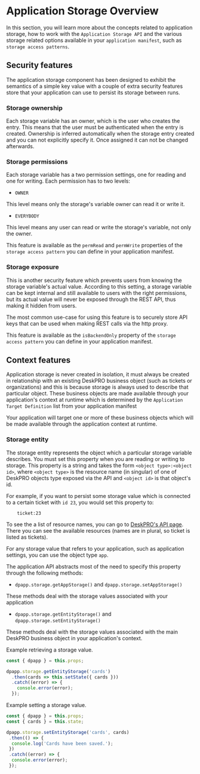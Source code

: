 # Application Storage Overview

In this section, you will learn more about the concepts related to application storage, how to work with the `Application Storage API` and the various storage related options
available in your `application manifest`, such as `storage access patterns`.

## Security features

The application storage component has been designed to exhibit the semantics of a simple key value with a couple of extra security features store that your application can use to persist its storage between runs.

### Storage ownership

Each storage variable has an owner, which is the user who creates the entry. This means that the user must be authenticated when the entry is created. Ownership is inferred automatically when
the storage entry created and you can not explicitly specify it. Once assigned it can not be changed afterwards. 

### Storage permissions

Each storage variable has a two permission settings, one for reading and one for writing. Each permission has to two levels:
 
 - `OWNER`
 
 This level means only the storage's variable owner can read it or write it.
  
 - `EVERYBODY`
    
 This level means any user can read or write the storage's variable, not only the owner.
    
This feature is available as the `permRead` and `permWrite` properties of the `storage access pattern` you can define in your application manifest.    
    
 
### Storage exposure
 
This is another security feature which prevents users from knowing the storage variable's actual value. According to this setting, a storage variable can be kept internal
and still available to users with the right permissions, but its actual value will never be exposed  through the REST API, thus making it hidden from users. 

The most common use-case for using this feature is to securely store API keys that can be used when making REST calls via the http proxy.
 
This feature is available as the `isBackendOnly` property of the `storage access pattern` you can define in your application manifest.

## Context features

Application storage is never created in isolation, it must always be created in relationship with an existing DeskPRO business object (such as tickets or organizations) and this is because storage is always used to describe that particular object.
These business objects are made available through your application's context at runtime which is determined by the `Application Target Definition` list from your application manifest


Your application will target one or more of these business objects which will be made available through the application context at runtime.

### Storage entity

The storage entity represents the object which a particular storage variable describes. You must set this property when you are reading or writing to storage.
This property is a string and takes the form `<object type>:<object id>`, where `<object type>` is the resource name (in singular) of one of DeskPRO objects type exposed via the API
and `<object id>` is that object's id.

For example, if you want to persist some storage value which is connected to a certain ticket with `id 23`, you would set this property to:
```
    ticket:23
```

To see the a list of resource names, you can go to [DeskPRO's API page](https://support.deskpro.com/api/api.html). There you can see the available
resources (names are in plural, so ticket is listed as tickets).


For any storage value that refers to your application, such as application settings, you can use the object type `app`.

The application API abstracts most of the need to specify this property through the following methods:

 - `dpapp.storage.getAppStorage()` and `dpapp.storage.setAppStorage()`
 
These methods deal with the storage values associated with your application 
 
 - `dpapp.storage.getEntityStorage()` and `dpapp.storage.setEntityStorage()`

These methods deal with the storage values associated with the main DeskPRO business object in your application's context.  

Example retrieving a storage value.

```js
const { dpapp } = this.props;

dpapp.storage.getEntityStorage('cards')
  .then(cards => this.setState({ cards }))
  .catch((error) => {
    console.error(error);
  });
```

Example setting a storage value.

```js
const { dpapp } = this.props;
const { cards } = this.state;

dpapp.storage.setEntityStorage('cards', cards)
 .then(() => {
  console.log('Cards have been saved.');
 })
 .catch((error) => {
  console.error(error);
 });
```